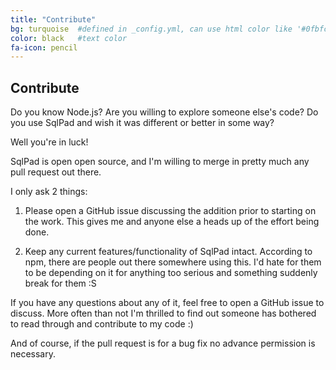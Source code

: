 ```yaml
---
title: "Contribute"
bg: turquoise  #defined in _config.yml, can use html color like '#0fbfcf'
color: black   #text color
fa-icon: pencil
---
```


## Contribute

Do you know Node.js? Are you willing to explore someone else's code? Do you use SqlPad and wish it was different or better in some way?

Well you're in luck! 

SqlPad is open open source, and I'm willing to merge in pretty much any pull request out there. 

I only ask 2 things: 

1. Please open a GitHub issue discussing the addition prior to starting on the work. This gives me and anyone else a heads up of the effort being done. 

2. Keep any current features/functionality of SqlPad intact. According to npm, there are people out there somewhere using this. I'd hate for them to be depending on it for anything too serious and something suddenly break for them :S

If you have any questions about any of it, feel free to open a GitHub issue to discuss. More often than not I'm thrilled to find out someone has bothered to read through and contribute to my code :)

And of course, if the pull request is for a bug fix no advance permission is necessary.